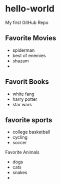 # hello-world
My first GitHub Repo


## Favorite Movies

- spiderman
- best of enemies
- shazam
- 
## Favorit Books

- white fang
- harry potter
- star wars

## favorite sports

- college basketball
- cycling
- soccer


Favorite Animals

- dogs
- cats
- snakes
- 
